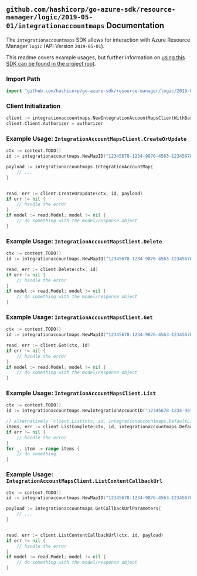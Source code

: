 
## `github.com/hashicorp/go-azure-sdk/resource-manager/logic/2019-05-01/integrationaccountmaps` Documentation

The `integrationaccountmaps` SDK allows for interaction with Azure Resource Manager `logic` (API Version `2019-05-01`).

This readme covers example usages, but further information on [using this SDK can be found in the project root](https://github.com/hashicorp/go-azure-sdk/tree/main/docs).

### Import Path

```go
import "github.com/hashicorp/go-azure-sdk/resource-manager/logic/2019-05-01/integrationaccountmaps"
```


### Client Initialization

```go
client := integrationaccountmaps.NewIntegrationAccountMapsClientWithBaseURI("https://management.azure.com")
client.Client.Authorizer = authorizer
```


### Example Usage: `IntegrationAccountMapsClient.CreateOrUpdate`

```go
ctx := context.TODO()
id := integrationaccountmaps.NewMapID("12345678-1234-9876-4563-123456789012", "example-resource-group", "integrationAccountName", "mapName")

payload := integrationaccountmaps.IntegrationAccountMap{
	// ...
}


read, err := client.CreateOrUpdate(ctx, id, payload)
if err != nil {
	// handle the error
}
if model := read.Model; model != nil {
	// do something with the model/response object
}
```


### Example Usage: `IntegrationAccountMapsClient.Delete`

```go
ctx := context.TODO()
id := integrationaccountmaps.NewMapID("12345678-1234-9876-4563-123456789012", "example-resource-group", "integrationAccountName", "mapName")

read, err := client.Delete(ctx, id)
if err != nil {
	// handle the error
}
if model := read.Model; model != nil {
	// do something with the model/response object
}
```


### Example Usage: `IntegrationAccountMapsClient.Get`

```go
ctx := context.TODO()
id := integrationaccountmaps.NewMapID("12345678-1234-9876-4563-123456789012", "example-resource-group", "integrationAccountName", "mapName")

read, err := client.Get(ctx, id)
if err != nil {
	// handle the error
}
if model := read.Model; model != nil {
	// do something with the model/response object
}
```


### Example Usage: `IntegrationAccountMapsClient.List`

```go
ctx := context.TODO()
id := integrationaccountmaps.NewIntegrationAccountID("12345678-1234-9876-4563-123456789012", "example-resource-group", "integrationAccountName")

// alternatively `client.List(ctx, id, integrationaccountmaps.DefaultListOperationOptions())` can be used to do batched pagination
items, err := client.ListComplete(ctx, id, integrationaccountmaps.DefaultListOperationOptions())
if err != nil {
	// handle the error
}
for _, item := range items {
	// do something
}
```


### Example Usage: `IntegrationAccountMapsClient.ListContentCallbackUrl`

```go
ctx := context.TODO()
id := integrationaccountmaps.NewMapID("12345678-1234-9876-4563-123456789012", "example-resource-group", "integrationAccountName", "mapName")

payload := integrationaccountmaps.GetCallbackUrlParameters{
	// ...
}


read, err := client.ListContentCallbackUrl(ctx, id, payload)
if err != nil {
	// handle the error
}
if model := read.Model; model != nil {
	// do something with the model/response object
}
```
